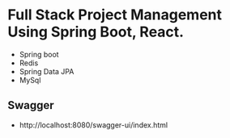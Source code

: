 # Full Stack Project Management Using Spring Boot, React.

- Spring boot
- Redis
- Spring Data JPA
- MySql

## Swagger

- http://localhost:8080/swagger-ui/index.html
